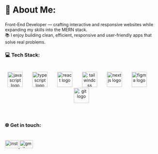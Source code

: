 <h1 align="left">💫 About Me:</h1>

###

<p align="left">Front-End Developer — crafting interactive and responsive websites while expanding my skills into the MERN stack‌.<br>📚 I enjoy building clean, efficient, responsive and user-friendly apps that solve real problems.</p>

###

<h3 align="left">💻 Tech Stack:</h3>

###

<br clear="both">

<div align="center">
  <img src="https://skillicons.dev/icons?i=js" height="50" alt="javascript logo"  />
  <img width="24" />
  <img src="https://skillicons.dev/icons?i=ts" height="50" alt="typescript logo"  />
  <img width="24" />
  <img src="https://skillicons.dev/icons?i=react" height="50" alt="react logo"  />
  <img width="24" />
  <img src="https://skillicons.dev/icons?i=tailwind" height="50" alt="tailwindcss logo"  />
  <img width="24" />
  <img src="https://cdn.jsdelivr.net/gh/devicons/devicon/icons/nextjs/nextjs-original.svg" height="50" alt="nextjs logo"  />
  <img width="24" />
  <img src="https://cdn.jsdelivr.net/gh/devicons/devicon/icons/figma/figma-original.svg" height="50" alt="figma logo"  />
  <img width="24" />
  <img src="https://cdn.jsdelivr.net/gh/devicons/devicon/icons/git/git-original.svg" height="50" alt="git logo"  />
</div>

###

<br clear="both">

<h3 align="left">🌐 Get in touch:</h3>

###

<br clear="both">

<div align="left">
  <a href="https://instagram.com/parsa_.parvi" target="_blank">
    <img src="https://raw.githubusercontent.com/maurodesouza/profile-readme-generator/master/src/assets/icons/social/instagram/default.svg" width="44" height="26" alt="instagram logo"  />
  </a>
  <a href="parsaparvizi018@gmail.com" target="_blank">
    <img src="https://raw.githubusercontent.com/maurodesouza/profile-readme-generator/master/src/assets/icons/social/gmail/default.svg" width="44" height="26" alt="gmail logo"  />
  </a>
</div>

###
